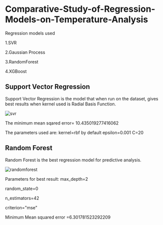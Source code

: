 
# Comparative-Study-of-Regression-Models-on-Temperature-Analysis
Regression models used

1.SVR 

2.Gaussian Process

3.RandomForest

4.XGBoost

## Support Vector Regression

Support Vector Regression is the model that when run on the dataset, gives best results when kernel used is Radial Basis Function.

![svr](https://user-images.githubusercontent.com/43705726/61465067-01630a80-a995-11e9-9724-add7b029b8d9.png)


The minimum mean sqared error= 10.435019277416062

The parameters used are:
kernel=rbf by default
epsilon=0.001
C=20

## Random Forest

Random Forest is the best regression model for predictive analysis.

![randomforest](https://user-images.githubusercontent.com/43705726/61465066-00ca7400-a995-11e9-8869-1e3d3f0b438f.png)

Parameters for best result:
max_depth=2

random_state=0

n_estimators=42

criterion="mse"

Minimum Mean squared error =6.301781523292209
